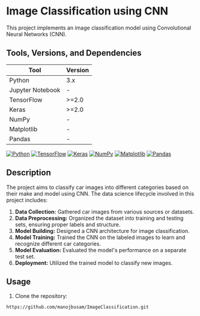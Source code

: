 # Image Classification using CNN

This project implements an image classification model using Convolutional Neural Networks (CNN).

## Tools, Versions, and Dependencies

| Tool         | Version  |
|--------------|----------|
| Python       | 3.x      |
| Jupyter Notebook | -   |
| TensorFlow   | >=2.0    |
| Keras        | >=2.0    |
| NumPy        | -        |
| Matplotlib   | -        |
| Pandas       | -        |

[![Python](https://img.shields.io/badge/Python-3.x-blue.svg)](https://www.python.org/downloads/release/python-3x/)
[![TensorFlow](https://img.shields.io/badge/TensorFlow-2.x-orange.svg)](https://www.tensorflow.org/install)
[![Keras](https://img.shields.io/badge/Keras-2.x-red.svg)](https://keras.io/)
[![NumPy](https://img.shields.io/badge/NumPy-Latest-yellow.svg)](https://numpy.org/)
[![Matplotlib](https://img.shields.io/badge/Matplotlib-Latest-blueviolet.svg)](https://matplotlib.org/)
[![Pandas](https://img.shields.io/badge/Pandas-Latest-brightgreen.svg)](https://pandas.pydata.org/)

## Description

The project aims to classify car images into different categories based on their make and model using CNN. The data science lifecycle involved in this project includes:

1. **Data Collection:** Gathered car images from various sources or datasets.
2. **Data Preprocessing:** Organized the dataset into training and testing sets, ensuring proper labels and structure.
3. **Model Building:** Designed a CNN architecture for image classification.
4. **Model Training:** Trained the CNN on the labeled images to learn and recognize different car categories.
5. **Model Evaluation:** Evaluated the model's performance on a separate test set.
6. **Deployment:** Utilized the trained model to classify new images.

## Usage

1. Clone the repository:

```bash
https://github.com/manojbusam/ImageClassification.git
